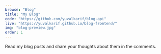 ```yaml
---
browse: "Blog"
title: "My Blog"
code: "https://github.com/yuvalkarif/blog-api"
live: "https://yuvalkarif.github.io/blog-frontend/"
img: "blog-preview.jpg"
order: 1
---
```


Read my blog posts and share your thoughts about them in the comments.
